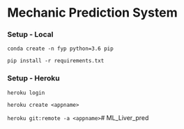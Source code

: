 # Mechanic Prediction System

### Setup - Local

`conda create -n fyp python=3.6 pip`

`pip install -r requirements.txt`

### Setup - Heroku

`heroku login`

`heroku create <appname>`

`heroku git:remote -a <appname>`# ML_Liver_pred
